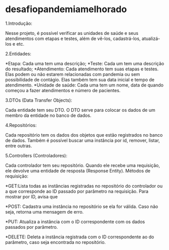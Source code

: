 # desafiopandemiamelhorado

1.Introdução:

Nesse projeto, é possível verificar as unidades de saúde e seus atendimentos com etapas e testes, além de vê-los, cadastrá-los, atualizá-los e etc.

2.Entidades:

*Etapa: Cada uma tem uma descrição;
*Teste: Cada um tem uma descrição do resultado;
*Atendimento: Cada atendimento tem suas etapas e testes. Elas podem ou não estarem relacionadas com pandemia ou sem possibilidade de contágio. Elas também tem sua data
inicial e tempo de atendimento.
*Unidade de saúde: Cada uma tem um nome, data de quando começou a fazer atendimentos e número de pacientes.

3.DTOs (Data Transfer Objects):

  Cada entidade tem seu DTO. O DTO serve para colocar os dados de um membro da entidade no banco de dados.
  
4.Repositórios:

  Cada repositório tem os dados dos objetos que estão registrados no banco de dados. Também é possível buscar uma instância por id, remover, listar, entre outras.
  
5.Controllers (Controladores):

  Cada controlador tem seu repositório. Quando ele recebe uma requisição, ele devolve uma entidade de resposta (Response Entity).
  Métodos de requisição:
  
  *GET:Lista todas as instâncias registradas no repositório do controlador ou a que corresponde ao ID passado por parâmetro na requisição. Para mostrar por ID,
  avisa que
  
  *POST: Cadastra uma instância no repositório se ela for válida. Caso não seja, retorna uma mensagem de erro.
  
  *PUT: Atualiza a instância com o ID correspondente com os dados passados por parâmetro.
  
  *DELETE: Deleta a instância registrada com o ID correspondente ao do parâmetro, caso seja encontrada no repositório.
